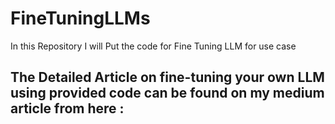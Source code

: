 # FineTuningLLMs
In this Repository I will Put the code for Fine Tuning LLM for use case

## The Detailed Article on fine-tuning your own LLM using provided code can be found on my medium article from here :
 
